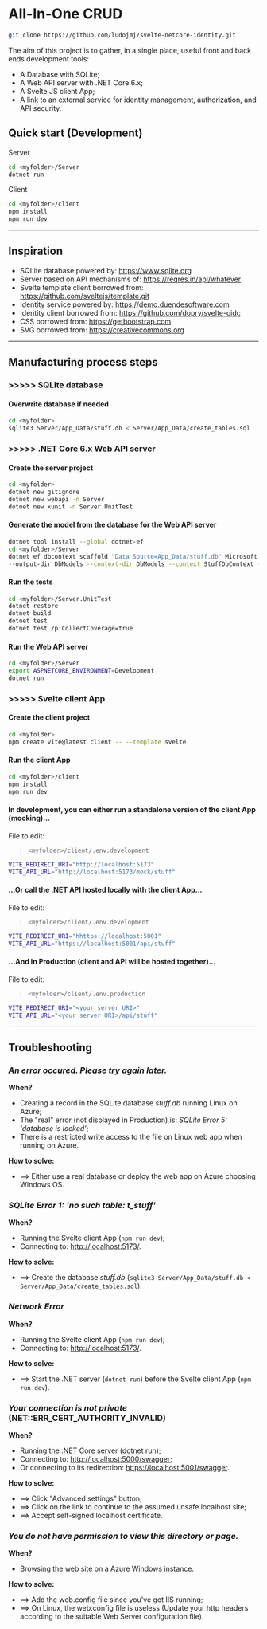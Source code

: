# All-In-One CRUD

```bash
git clone https://github.com/ludojmj/svelte-netcore-identity.git
```

The aim of this project is to gather, in a single place, useful front and back ends development tools:

- A Database with SQLite;
- A Web API server with .NET Core 6.x;
- A Svelte JS client App;
- A link to an external service for identity management, authorization, and API security.

## Quick start (Development)

Server

```bash
cd <myfolder>/Server
dotnet run
```

Client

```bash
cd <myfolder>/client
npm install
npm run dev
```

---

## Inspiration

- SQLite database powered by: <https://www.sqlite.org>
- Server based on API mechanisms of: <https://reqres.in/api/whatever>
- Svelte template client borrowed from: <https://github.com/sveltejs/template.git>
- Identity service powered by: <https://demo.duendesoftware.com>
- Identity client borrowed from: <https://github.com/dopry/svelte-oidc>
- CSS borrowed from: <https://getbootstrap.com>
- SVG borrowed from: <https://creativecommons.org>

---

## Manufacturing process steps

### >>>>> SQLite database

#### Overwrite database if needed

```bash
cd <myfolder>
sqlite3 Server/App_Data/stuff.db < Server/App_Data/create_tables.sql
```

### >>>>> .NET Core 6.x Web API server

#### Create the server project

```bash
cd <myfolder>
dotnet new gitignore
dotnet new webapi -n Server
dotnet new xunit -n Server.UnitTest
```

#### Generate the model from the database for the Web API server

```bash
dotnet tool install --global dotnet-ef
cd <myfolder>/Server
dotnet ef dbcontext scaffold "Data Source=App_Data/stuff.db" Microsoft.EntityFrameworkCore.Sqlite \
--output-dir DbModels --context-dir DbModels --context StuffDbContext --force
```

#### Run the tests

```bash
cd <myfolder>/Server.UnitTest
dotnet restore
dotnet build
dotnet test
dotnet test /p:CollectCoverage=true
```

#### Run the Web API server

```bash
cd <myfolder>/Server
export ASPNETCORE_ENVIRONMENT=Development
dotnet run
```

### >>>>> Svelte client App

#### Create the client project

```bash
cd <myfolder>
npm create vite@latest client -- --template svelte
```

#### Run the client App

```bash
cd <myfolder>/client
npm install
npm run dev
```

#### In development, you can either run a standalone version of the client App (mocking)...

File to edit:

 > ```<myfolder>/client/.env.development```

```bash
VITE_REDIRECT_URI="http://localhost:5173"
VITE_API_URL="http://localhost:5173/mock/stuff"
```

#### ...Or call the .NET API hosted locally with the client App...

File to edit:

 > ```<myfolder>/client/.env.development```

```bash
VITE_REDIRECT_URI="hhttps://localhost:5001"
VITE_API_URL="https://localhost:5001/api/stuff"
```

#### ...And in Production (client and API will be hosted together)...

File to edit:

 > ```<myfolder>/client/.env.production```

```bash
VITE_REDIRECT_URI="<your server URI>"
VITE_API_URL="<your server URI>/api/stuff"
```

---

## Troubleshooting

### _An error occured. Please try again later._

**When?**

- Creating a record in the SQLite database _stuff.db_ running Linux on Azure;
- The "real" error (not displayed in Production) is: _SQLite Error 5: 'database is locked'_;
- There is a restricted write access to the file on Linux web app when running on Azure.

**How to solve:**

- ==> Either use a real database or deploy the web app on Azure choosing Windows OS.

### _SQLite Error 1: 'no such table: t_stuff'_

**When?**

- Running the Svelte client App (```npm run dev```);
- Connecting to: <http://localhost:5173/>.

**How to solve:**

- ==> Create the database _stuff.db_ (```sqlite3 Server/App_Data/stuff.db < Server/App_Data/create_tables.sql```).

### _Network Error_

**When?**

- Running the Svelte client App (```npm run dev```);
- Connecting to: <http://localhost:5173/>.

**How to solve:**

- ==> Start the .NET server (```dotnet run```) before the Svelte client App (```npm run dev```).

### _Your connection is not private_ (NET::ERR_CERT_AUTHORITY_INVALID)

**When?**

- Running the .NET Core server (dotnet run);
- Connecting to: <http://localhost:5000/swagger>;
- Or connecting to its redirection: <https://localhost:5001/swagger>.

**How to solve:**

- ==> Click "Advanced settings" button;
- ==> Click on the link to continue to the assumed unsafe localhost site;
- ==> Accept self-signed localhost certificate.

### _You do not have permission to view this directory or page._

**When?**

- Browsing the web site on a Azure Windows instance.

**How to solve:**

- ==> Add the web.config file since you've got IIS running;
- ==> On Linux, the web.config file is useless
(Update your http headers according to the suitable Web Server configuration file).
